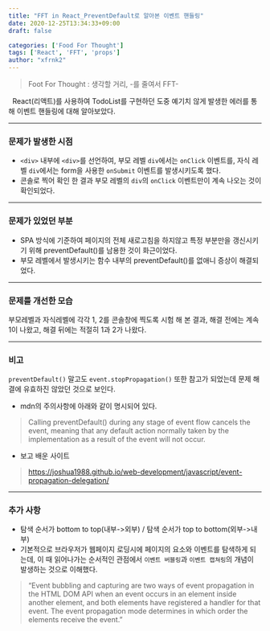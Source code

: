 ```yaml
---
title: "FFT in React_PreventDefault로 알아본 이벤트 핸들링"
date: 2020-12-25T13:34:33+09:00
draft: false

categories: ['Food For Thought']
tags: ['React', 'FFT', 'props']
author: "xfrnk2"
---
```

> Foot For Thought : 생각할 거리, -를 줄여서 FFT-
  
&nbsp; React(리액트)를 사용하여 TodoList를 구현하던 도중 예기치 않게 발생한 에러를 통해 이벤트 핸들링에 대해 알아보았다.
  
---
### 문제가 발생한 시점
- `<div>` 내부에 `<div>`를 선언하여, 부모 레벨 `div`에서는 `onClick` 이벤트를, 자식 레벨 `div`에서는 form을 사용한 `onSubmit` 이벤트를 발생시키도록 했다.
- 콘솔로 찍어 확인 한 결과 부모 레벨의 `div`의 `onClick` 이벤트만이 계속 나오는 것이 확인되었다.
   
---
### 문제가 있었던 부분
- SPA 방식에 기준하여 페이지의 전체 새로고침을 하지않고 특정 부분만을 갱신시키기 위해 preventDefault()를 남용한 것이 화근이었다.
- 부모 레벨에서 발생시키는 함수 내부의 preventDefault()를 없애니 증상이 해결되었다.
  
---
### 문제를 개선한 모습
부모레벨과 자식레벨에 각각 1, 2를 콘솔창에 찍도록 시험 해 본 결과, 해결 전에는 계속 1이 나왔고, 해결 뒤에는 적절히 1과 2가 나왔다.
  
---
### 비고
`preventDefault()` 말고도 `event.stopPropagation()` 또한 참고가 되었는데 문제 해결에 유효하진 않았던 것으로 보인다.
- mdn의 주의사항에 아래와 같이 명시되어 있다.
>  Calling preventDefault() during any stage of event flow cancels the event, meaning that any default action normally taken by the implementation as a result of the event will not occur.
- 보고 배운 사이트 
> https://joshua1988.github.io/web-development/javascript/event-propagation-delegation/
---
### 추가 사항
+ 탐색 순서가 bottom to top(내부->외부) / 탐색 순서가 top to bottom(외부->내부)
+ 기본적으로 브라우저가 웹페이지 로딩시에 페이지의 요소와 이벤트를 탐색하게 되는데, 이 때 읽어나가는 순서적인 관점에서 `이벤트 버블링`과 `이벤트 캡쳐링`의 개념이 발생하는 것으로 이해했다.
> “Event bubbling and capturing are two ways of event propagation in the HTML DOM API when an event occurs in an element inside another element, and both elements have registered a handler for that event. The event propagation mode determines in which order the elements receive the event.”

